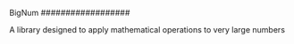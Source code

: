 BigNum
##################

A library designed to apply mathematical operations to very large numbers
